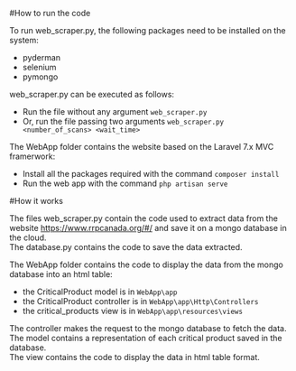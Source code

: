 #How to run the code

To run web_scraper.py, the following packages need to be installed on the system:

- pyderman
- selenium
- pymongo

web_scraper.py can be executed as follows:

- Run the file without any argument `web_scraper.py`
- Or, run the file passing two arguments `web_scraper.py <number_of_scans> <wait_time>`


The WebApp folder contains the website based on the Laravel 7.x MVC framerwork:

- Install all the packages required with the command `composer install`
- Run the web app with the command `php artisan serve`


#How it works

The files web_scraper.py contain the code used to extract data 
from the website https://www.rrpcanada.org/#/ and save it on a mongo database in the cloud.<br />
The database.py contains the code to save the data extracted.

The WebApp folder contains the code to display the data from the mongo database into an html table:
- the CriticalProduct model is in `WebApp\app`
- the CriticalProduct controller is in `WebApp\app\Http\Controllers`
- the critical_products view is in `WebApp\app\resources\views`

The controller makes the request to the mongo database to fetch the data.<br />
The model contains a representation of each critical product saved in the database.<br />
The view contains the code to display the data in html table format.